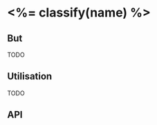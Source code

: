 # <%= classify(name) %>

<wc-doc-header selector="wc-<%= name %>"></wc-doc-header>

## But

TODO

## Utilisation

TODO

## API

<wc-doc-props selector="wc-<%= name %>"></wc-doc-props>
